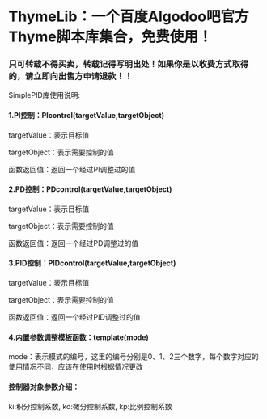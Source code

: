 # ThymeLib：一个百度Algodoo吧官方Thyme脚本库集合，免费使用！
### 只可转载不得买卖，转载记得写明出处！如果你是以收费方式取得的，请立即向出售方申请退款！！

SimplePID库使用说明:

#### 1.PI控制：PIcontrol(targetValue,targetObject)

targetValue：表示目标值

targetObject：表示需要控制的值

函数返回值：返回一个经过PI调整过的值

#### 2.PD控制：PDcontrol(targetValue,targetObject)

targetValue：表示目标值

targetObject：表示需要控制的值

函数返回值：返回一个经过PD调整过的值

#### 3.PID控制：PIDcontrol(targetValue,targetObject)

targetValue：表示目标值

targetObject：表示需要控制的值

函数返回值：返回一个经过PID调整过的值

#### 4.内置参数调整模板函数：template(mode)

mode：表示模式的编号，这里的编号分别是0、1、2三个数字，每个数字对应的使用情况不同，应该在使用时根据情况更改

#### 控制器对象参数介绍：
ki:积分控制系数,
kd:微分控制系数,
kp:比例控制系数


